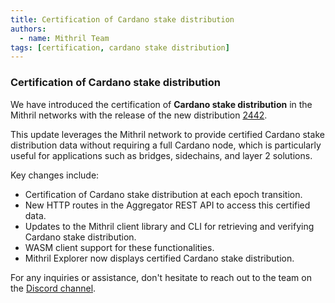 ```yaml
---
title: Certification of Cardano stake distribution
authors:
  - name: Mithril Team
tags: [certification, cardano stake distribution]
---
```


### Certification of Cardano stake distribution

We have introduced the certification of **Cardano stake distribution** in the Mithril networks with the release of the new distribution [2442](https://github.com/input-output-hk/mithril/releases/tag/2442.0).

This update leverages the Mithril network to provide certified Cardano stake distribution data without requiring a full Cardano node, which is particularly useful for applications such as bridges, sidechains, and layer 2 solutions.

Key changes include:

- Certification of Cardano stake distribution at each epoch transition.
- New HTTP routes in the Aggregator REST API to access this certified data.
- Updates to the Mithril client library and CLI for retrieving and verifying Cardano stake distribution.
- WASM client support for these functionalities.
- Mithril Explorer now displays certified Cardano stake distribution.

For any inquiries or assistance, don't hesitate to reach out to the team on the [Discord channel](https://discord.gg/5kaErDKDRq).

